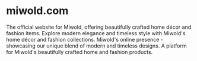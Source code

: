 # miwold.com
The official website for Miwold, offering beautifully crafted home décor and fashion items.  Explore modern elegance and timeless style with Miwold's home décor and fashion collections.  Miwold's online presence - showcasing our unique blend of modern and timeless designs.  A platform for Miwold's beautifully crafted home and fashion products.
 
 
